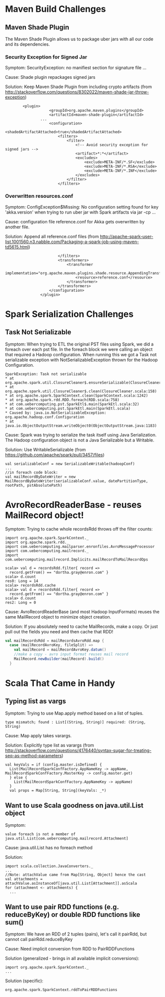 # Maven Build Challenges

## Maven Shade Plugin
The Maven Shade Plugin allows us to package uber jars with all our code
and its dependencies.

### Security Exception for Signed Jar

Symptom: SecurityException: no manifiest section for signature file ...

Cause: Shade plugin repackages signed jars

Solution: Keep Maven Shade Plugin from including crypto artifacts
(from http://stackoverflow.com/questions/8302022/maven-shade-jar-throw-exception)

```
        <plugin>
					<groupId>org.apache.maven.plugins</groupId>
					<artifactId>maven-shade-plugin</artifactId>
				...
					<configuration>
						<shadedArtifactAttached>true</shadedArtifactAttached>
						<filters>
							<filter>
								<!-- Avoid security exception for signed jars -->
								<artifact>*:*</artifact>
								<excludes>
									<exclude>META-INF/*.SF</exclude>
									<exclude>META-INF/*.RSA</exclude>
									<exclude>META-INF/*.INF</exclude>
								</excludes>
							</filter>
						</filters>
```

### Overwritten resources.conf

Symptom: ConfigException$Missing: No configuration setting found for key 'akka.version' when trying to run uber jar with Spark artifacts via jar -cp <jar>...

Cause: configuration file reference.conf for Akka gets overwritten by another file.

Solution: Append all reference.conf files (from http://apache-spark-user-list.1001560.n3.nabble.com/Packaging-a-spark-job-using-maven-td5615.html)

```
						</filters>
						<transformers>
							<transformer
								implementation="org.apache.maven.plugins.shade.resource.AppendingTransformer">
								<resource>reference.conf</resource>
							</transformer>
						</transformers>
					</configuration>
				</plugin>
```
# Spark Serialization Challenges

## Task Not Serializable

Symptom: When trying to ETL the original PST files using Spark, we did a
foreach over each pst file. In the foreach block we were calling
an object that required a Hadoop configuration. When running this
we got a Task not serializable exception with NotSerializableException thrown for the Hadoop Configuration.

```
SparkException: Task not serializable
* at org.apache.spark.util.ClosureCleaner$.ensureSerializable(ClosureCleaner.scala:166)
* at org.apache.spark.util.ClosureCleaner$.clean(ClosureCleaner.scala:158)
* at org.apache.spark.SparkContext.clean(SparkContext.scala:1242)
* at org.apache.spark.rdd.RDD.foreach(RDD.scala:758)
* at com.uebercomputing.pst.SparkEtl$.main(SparkEtl.scala:32)
* at com.uebercomputing.pst.SparkEtl.main(SparkEtl.scala)
* Caused by: java.io.NotSerializableException: org.apache.hadoop.conf.Configuration
* at java.io.ObjectOutputStream.writeObject0(ObjectOutputStream.java:1183)
```

Cause: Spark was trying to serialize the task itself using Java Serialization. The Hadoop configuration object is not a Java Serializable but a Writable.

Solution: Use WritableSerializable (from https://github.com/apache/spark/pull/3457/files)

```
val serializableConf = new SerializableWritable(hadoopConf)
...
//in foreach code block:
val mailRecordByDateWriter = new MailRecordByDateWriter(serializableConf.value, datePartitionType, rootPath, pstAbsolutePath)
```

# AvroRecordReaderBase - reuses MailRecord object!

Symptom: Trying to cache whole recordsRdd throws off the filter counts:

```
import org.apache.spark.SparkContext._
import org.apache.spark.rdd._
import com.uebercomputing.mailparser.enronfiles.AvroMessageProcessor
import com.uebercomputing.mailrecord._
import com.uebercomputing.mailrecord.Implicits.mailRecordToMailRecordOps

scala> val d = recordsRdd.filter{ record =>
  record.getFrom() == "dortha.gray@enron.com" }
scala> d.count
res0: Long = 14
scala> recordsRdd.cache
scala> val d = recordsRdd.filter{ record =>
  record.getFrom() == "dortha.gray@enron.com" }
scala> d.count
res2: Long = 0
```

Cause: AvroRecordReaderBase (and most Hadoop InputFormats) reuses the same
MailRecord object to minimize object creation.

Solution: If you absolutely need to cache MailRecords, make a copy. Or just
pull out the fields you need and then cache that RDD!

```scala
val mailRecordsRdd = mailRecordsAvroRdd.map {
  case (mailRecordAvroKey, fileSplit) =>
    val mailRecord = mailRecordAvroKey.datum()
    //make a copy - avro input format reuses mail record
    MailRecord.newBuilder(mailRecord).build()
  }
```

# Scala That Came in Handy

## Typing list as vargs

Symptom: Trying to use Map.apply method based on a list of tuples.
```
type mismatch; found : List[(String, String)] required: (String, String)
```

Cause: Map apply takes varargs.

Solution: Explicitly type list as varargs (from http://stackoverflow.com/questions/4176440/syntax-sugar-for-treating-seq-as-method-parameters)

```
val keyVals = if (config.master.isDefined) {
  List(MailRecordSparkConfFactory.AppNameKey -> appName, MailRecordSparkConfFactory.MasterKey -> config.master.get)
  } else {
    List(MailRecordSparkConfFactory.AppNameKey -> appName)
  }
  val props = Map[String, String](keyVals: _*)
```

## Want to use Scala goodness on java.util.List object

Symptom:

    value foreach is not a member of java.util.List[com.uebercomputing.mailrecord.Attachment]

Cause: java.util.List has no foreach method

Solution:

```
import scala.collection.JavaConverters._
...
//Note: attachValue came from Map[String, Object] hence the cast
val attachments = attachValue.asInstanceOf[java.util.List[Attachment]].asScala
for (attachment <- attachments) {
  ...
```

## Want to use pair RDD functions (e.g. reduceByKey) or double RDD functions like sum()

Symptom: We have an RDD of 2 tuples (pairs), let's call it pairRdd, but cannot call pairRdd.reduceByKey

Cause: Need implicit conversion from RDD to PairRDDFunctions

Solution (generalized - brings in all available implicit conversions):

```
import org.apache.spark.SparkContext._
...
```

Solution (specific):
```
org.apache.spark.SparkContext.rddToPairRDDFunctions
```

